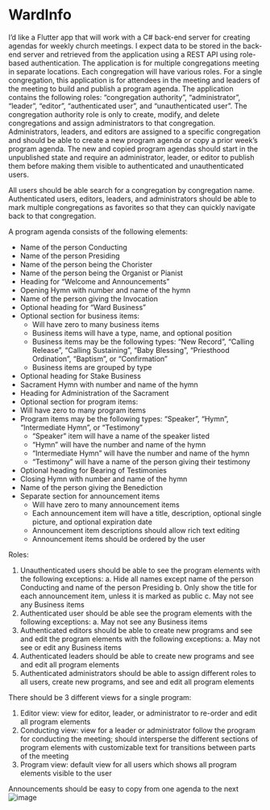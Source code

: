 # WardInfo

I’d like a Flutter app that will work with a C# back-end server for creating agendas for weekly church meetings. I expect data to be stored in the back-end server and retrieved from the application using a REST API using role-based authentication. The application is for multiple congregations meeting in separate locations. Each congregation will have various roles. For a single congregation, this application is for attendees in the meeting and leaders of the meeting to build and publish a program agenda. The application contains the following roles: “congregation authority”, “administrator”, “leader”, “editor”, “authenticated user”, and “unauthenticated user”. The congregation authority role is only to create, modify, and delete congregations and assign administrators to that congregation. Administrators, leaders, and editors are assigned to a specific congregation and should be able to create a new program agenda or copy a prior week’s program agenda. The new and copied program agendas should start in the unpublished state and require an administrator, leader, or editor to publish them before making them visible to authenticated and unauthenticated users.

All users should be able search for a congregation by congregation name. Authenticated users, editors, leaders, and administrators should be able to mark multiple congregations as favorites so that they can quickly navigate back to that congregation.

A program agenda consists of the following elements:
- Name of the person Conducting
- Name of the person Presiding
- Name of the person being the Chorister
- Name of the person being the Organist or Pianist
- Heading for “Welcome and Announcements”
- Opening Hymn with number and name of the hymn
- Name of the person giving the Invocation
- Optional heading for “Ward Business”
- Optional section for business items:
	- Will have zero to many business items
	- Business items will have a type, name, and optional position
	- Business items may be the following types: “New Record”, “Calling Release”, “Calling Sustaining”, “Baby Blessing”, “Priesthood Ordination”, “Baptism”, or “Confirmation”
	- Business items are grouped by type
- Optional heading for Stake Business
- Sacrament Hymn with number and name of the hymn
- Heading for Administration of the Sacrament
- Optional section for program items:
- Will have zero to many program items
- Program items may be the following types: “Speaker”, “Hymn”, “Intermediate Hymn”, or “Testimony”
	- “Speaker” item will have a name of the speaker listed
	- “Hymn” will have the number and name of the hymn
	- “Intermediate Hymn” will have the number and name of the hymn
	- “Testimony” will have a name of the person giving their testimony
- Optional heading for Bearing of Testimonies
- Closing Hymn with number and name of the hymn
- Name of the person giving the Benediction
- Separate section for announcement items
	- Will have zero to many announcement items
	- Each announcement item will have a title, description, optional single picture, and optional expiration date
	- Announcement item descriptions should allow rich text editing
	- Announcement items should be ordered by the user

Roles:
1. Unauthenticated users should be able to see the program elements with the following exceptions:
a. Hide all names except name of the person Conducting and name of the person Presiding
b. Only show the title for each announcement item, unless it is marked as public
c. May not see any Business items
2. Authenticated user should be able see the program elements with the following exceptions:
	a. May not see any Business items
3. Authenticated editors should be able to create new programs and see and edit the program elements with the following exceptions:
	a. May not see or edit any Business items
4. Authenticated leaders should be able to create new programs and see and edit all program elements
5. Authenticated administrators should be able to assign different roles to all users, create new programs, and see and edit all program elements

There should be 3 different views for a single program:
1. Editor view: view for editor, leader, or administrator to re-order and edit all program elements
2. Conducting view: view for a leader or administrator follow the program for conducting the meeting; should intersperse the different sections of program elements with customizable text for transitions between parts of the meeting
3. Program view: default view for all users which shows all program elements visible to the user


Announcements should be easy to copy from one agenda to the next
![image](https://github.com/kaychoro/WardInfo/assets/2902618/a92f6117-377e-4c10-956e-09380be418dc)
